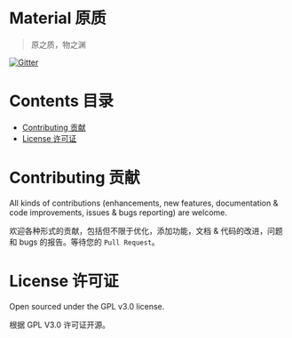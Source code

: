 # Material 原质

>原之质，物之渊

[![Gitter](https://img.shields.io/gitter/room/material-theme/hexo.svg?style=flat-square)](https://gitter.im/material-theme/hexo?utm_source=share-link&utm_medium=link&utm_campaign=share-link)

# Contents 目录
- [Contributing 贡献]()
- [License 许可证]()

# Contributing 贡献

All kinds of contributions (enhancements, new features, documentation & code improvements, issues & bugs reporting) are welcome.

欢迎各种形式的贡献，包括但不限于优化，添加功能，文档 & 代码的改进，问题和 bugs 的报告。等待您的 `Pull Request`。


# License 许可证

Open sourced under the GPL v3.0 license.

根据 GPL V3.0 许可证开源。